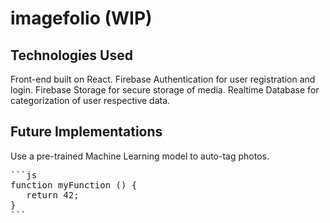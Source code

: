 # imagefolio (WIP)

## Technologies Used
Front-end built on React.
Firebase Authentication for user registration and login.
Firebase Storage for secure storage of media.
Realtime Database for categorization of user respective data.

## Future Implementations
Use a pre-trained Machine Learning model to auto-tag photos.

<pre>
```js
function myFunction () {
   return 42;
}
```
</pre>
